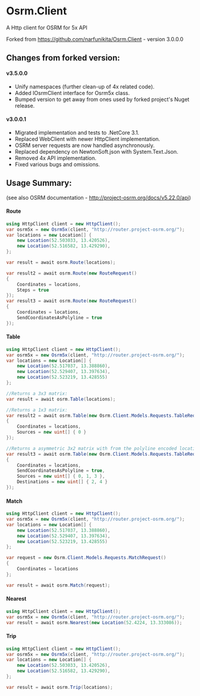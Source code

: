 Osrm.Client
==========
A Http client for OSRM for 5x API

Forked from https://github.com/narfunikita/Osrm.Client - version 3.0.0.0

## Changes from forked version:

#### v3.5.0.0
  - Unify namespaces (further clean-up of 4x related code).
  - Added IOsrmClient interface for Osrm5x class.
  - Bumped version to get away from ones used by forked project's Nuget release.

#### v3.0.0.1
  - Migrated implementation and tests to .NetCore 3.1.
  - Replaced WebClient with newer HttpClient implementation.
  - OSRM server requests are now handled asynchronously.
  - Replaced dependency on NewtonSoft.json with System.Text.Json.
  - Removed 4x API implementation.
  - Fixed various bugs and omissions.


## Usage Summary: 
  (see also OSRM documentation - http://project-osrm.org/docs/v5.22.0/api)
#### Route
```csharp
using HttpClient client = new HttpClient();
var osrm5x = new Osrm5x(client, "http://router.project-osrm.org/");
var locations = new Location[] {
    new Location(52.503033, 13.420526),
    new Location(52.516582, 13.429290),
};

var result = await osrm.Route(locations);

var result2 = await osrm.Route(new RouteRequest()
{
    Coordinates = locations,
    Steps = true
});
var result3 = await osrm.Route(new RouteRequest()
{
    Coordinates = locations,
    SendCoordinatesAsPolyline = true
});
```

#### Table
```csharp
using HttpClient client = new HttpClient();
var osrm5x = new Osrm5x(client, "http://router.project-osrm.org/");
var locations = new Location[] {
    new Location(52.517037, 13.388860),
    new Location(52.529407, 13.397634),
    new Location(52.523219, 13.428555)
};

//Returns a 3x3 matrix:
var result = await osrm.Table(locations);

//Returns a 1x3 matrix:
var result2 = await osrm.Table(new Osrm.Client.Models.Requests.TableRequest()
{
    Coordinates = locations,
    Sources = new uint[] { 0 }
});

//Returns a asymmetric 3x2 matrix with from the polyline encoded locations qikdcB}~dpXkkHz:
var result3 = await osrm.Table(new Osrm.Client.Models.Requests.TableRequest()
{
    Coordinates = locations,
    SendCoordinatesAsPolyline = true,
    Sources = new uint[] { 0, 1, 3 },
    Destinations = new uint[] { 2, 4 }
});
```

#### Match
```csharp
using HttpClient client = new HttpClient();
var osrm5x = new Osrm5x(client, "http://router.project-osrm.org/");
var locations = new Location[] {
    new Location(52.517037, 13.388860),
    new Location(52.529407, 13.397634),
    new Location(52.523219, 13.428555)
};

var request = new Osrm.Client.Models.Requests.MatchRequest()
{
    Coordinates = locations
};

var result = await osrm.Match(request);
```

#### Nearest
```csharp
using HttpClient client = new HttpClient();
var osrm5x = new Osrm5x(client, "http://router.project-osrm.org/");
var result = await osrm.Nearest(new Location(52.4224, 13.333086));
```

#### Trip
```csharp
using HttpClient client = new HttpClient();
var osrm5x = new Osrm5x(client, "http://router.project-osrm.org/");
var locations = new Location[] {
    new Location(52.503033, 13.420526),
    new Location(52.516582, 13.429290),
};

var result = await osrm.Trip(locations);
```
